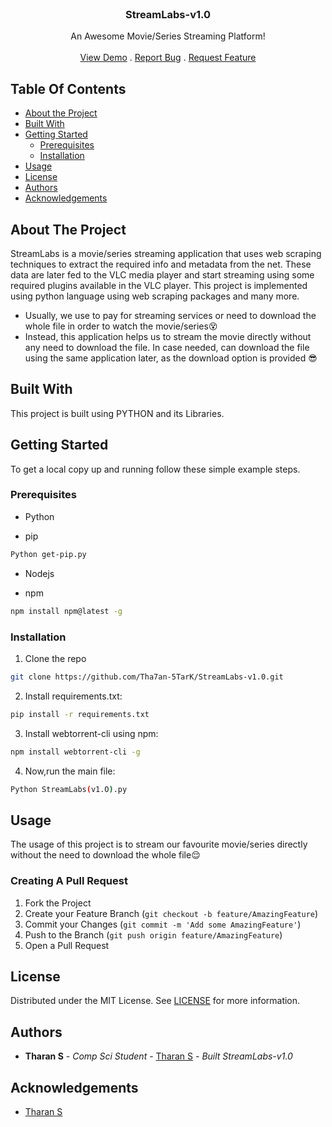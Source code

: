 <br/>
<p align="center">
<!--   <a href="https://github.com/Tha7an-5TarK/StreamLabs-v1.0">
    <img src="images/logo.png" alt="Logo" width="80" height="80">
  </a> -->
  <h3 align="center">StreamLabs-v1.0</h3>

  <p align="center">
    An Awesome Movie/Series Streaming Platform!
    <br/>
    <br/>
    <a href="https://github.com/Tha7an-5TarK/StreamLabs-v1.0">View Demo</a>
    .
    <a href="https://github.com/Tha7an-5TarK/StreamLabs-v1.0/issues">Report Bug</a>
    .
    <a href="https://github.com/Tha7an-5TarK/StreamLabs-v1.0/issues">Request Feature</a>
  </p>
</p>



## Table Of Contents

* [About the Project](#about-the-project)
* [Built With](#built-with)
* [Getting Started](#getting-started)
  * [Prerequisites](#prerequisites)
  * [Installation](#installation)
* [Usage](#usage)
* [License](#license)
* [Authors](#authors)
* [Acknowledgements](#acknowledgements)

## About The Project

StreamLabs is a movie/series streaming application that uses web scraping techniques to extract the required info and metadata from the net. These data are later fed to the VLC media player and start streaming using some required plugins available in the VLC player. This project is implemented using python language using web scraping packages and many more. 


* Usually, we use to pay for streaming services or need to download the whole file in order to watch the movie/series:dizzy_face:
* Instead, this application helps us to stream the movie directly without any need to download the file. In case needed, can download the file using the same application later, as the download option is provided :sunglasses:


## Built With

This project is built using PYTHON and its Libraries.

## Getting Started

To get a local copy up and running follow these simple example steps.

### Prerequisites

* Python

* pip
```sh
Python get-pip.py
```

* Nodejs

* npm

```sh
npm install npm@latest -g
```

### Installation

1. Clone the repo
```sh
git clone https://github.com/Tha7an-5TarK/StreamLabs-v1.0.git
```

2. Install requirements.txt:
```sh
pip install -r requirements.txt
```

3. Install webtorrent-cli using npm:
```sh
npm install webtorrent-cli -g
```

4. Now,run the main file:
```sh
Python StreamLabs(v1.O).py
```

## Usage

The usage of this project is to stream our favourite movie/series directly without the need to download the whole file:relieved:



### Creating A Pull Request

1. Fork the Project
2. Create your Feature Branch (`git checkout -b feature/AmazingFeature`)
3. Commit your Changes (`git commit -m 'Add some AmazingFeature'`)
4. Push to the Branch (`git push origin feature/AmazingFeature`)
5. Open a Pull Request

## License

Distributed under the MIT License. See [LICENSE](https://github.com/Tha7an-5TarK/StreamLabs-v1.0/blob/main/LICENSE.md) for more information.

## Authors

* **Tharan S** - *Comp Sci Student* - [Tharan S](https://github.com/Tha7an-5TarK/) - *Built StreamLabs-v1.0*

## Acknowledgements

* [Tharan S](https://github.com/Tha7an-5TarK/)
